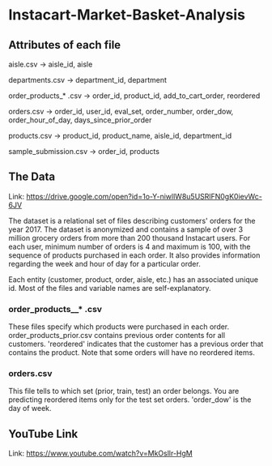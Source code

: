 # Instacart-Market-Basket-Analysis

## Attributes of each file
aisle.csv -> aisle_id, aisle

departments.csv -> department_id, department

order_products_* .csv -> order_id, product_id, add_to_cart_order, reordered 

orders.csv -> order_id, user_id, eval_set, order_number, order_dow, order_hour_of_day, days_since_prior_order

products.csv -> product_id, product_name, aisle_id, department_id

sample_submission.csv -> order_id, products


## The Data
Link: https://drive.google.com/open?id=1o-Y-niwllW8u5USRlFN0gK0ievWc-6JV

The dataset is a relational set of files describing customers' orders for the year 2017. The dataset is anonymized and contains a sample of over 3 million grocery orders from more than 200 thousand Instacart users. For each user, minimum number of orders is 4 and maximum is 100, with the sequence of products purchased in each order. It also provides information regarding the week and hour of day for a particular order.

Each entity (customer, product, order, aisle, etc.) has an associated unique id. Most of the files and variable names are self-explanatory.

### order_products__* .csv
These files specify which products were purchased in each order. order_products_prior.csv contains previous order contents for all customers. 'reordered' indicates that the customer has a previous order that contains the product. Note that some orders will have no reordered items.

### orders.csv
This file tells to which set (prior, train, test) an order belongs. You are predicting reordered items only for the test set orders. 'order_dow' is the day of week. 


## YouTube Link
Link: https://www.youtube.com/watch?v=MkOsllr-HgM
